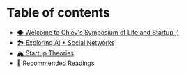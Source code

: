 # Table of contents

* [🌪 Welcome to Chiev's Symposium of Life and Startup :)](README.md)
* [🏞 Exploring AI + Social Networks](exploring-ai-+-social-networks.md)
* [🏔 Startup Theories](startup-theories.md)
* [🏹 Recommended Readings](recommended-readings.md)
